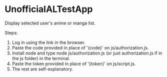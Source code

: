# UnofficialALTestApp
Display selected user's anime or manga list.

Steps:
1. Log in using the link in the browser.
2. Paste the code provided in place of '{code}' on js/authorization.js.
3. Install node and type node js/authorization.js (or just authorization.js if in the js folder) in the terminal.
4. Paste the token provided in place of '{token}' on js/script.js.
5. The rest are self-explanatory.
